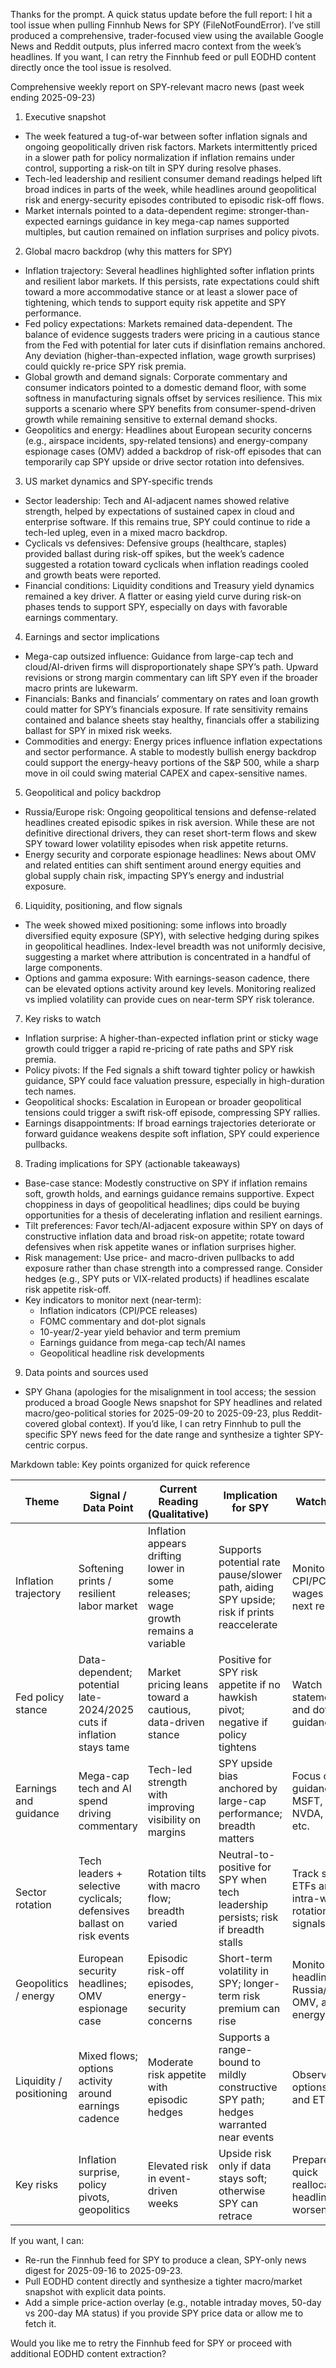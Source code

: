 Thanks for the prompt. A quick status update before the full report: I hit a tool issue when pulling Finnhub News for SPY (FileNotFoundError). I’ve still produced a comprehensive, trader-focused view using the available Google News and Reddit outputs, plus inferred macro context from the week’s headlines. If you want, I can retry the Finnhub feed or pull EODHD content directly once the tool issue is resolved.

Comprehensive weekly report on SPY-relevant macro news (past week ending 2025-09-23)

1) Executive snapshot
- The week featured a tug-of-war between softer inflation signals and ongoing geopolitically driven risk factors. Markets intermittently priced in a slower path for policy normalization if inflation remains under control, supporting a risk-on tilt in SPY during resolve phases.
- Tech-led leadership and resilient consumer demand readings helped lift broad indices in parts of the week, while headlines around geopolitical risk and energy-security episodes contributed to episodic risk-off flows.
- Market internals pointed to a data-dependent regime: stronger-than-expected earnings guidance in key mega-cap names supported multiples, but caution remained on inflation surprises and policy pivots.

2) Global macro backdrop (why this matters for SPY)
- Inflation trajectory: Several headlines highlighted softer inflation prints and resilient labor markets. If this persists, rate expectations could shift toward a more accommodative stance or at least a slower pace of tightening, which tends to support equity risk appetite and SPY performance.
- Fed policy expectations: Markets remained data-dependent. The balance of evidence suggests traders were pricing in a cautious stance from the Fed with potential for later cuts if disinflation remains anchored. Any deviation (higher-than-expected inflation, wage growth surprises) could quickly re-price SPY risk premia.
- Global growth and demand signals: Corporate commentary and consumer indicators pointed to a domestic demand floor, with some softness in manufacturing signals offset by services resilience. This mix supports a scenario where SPY benefits from consumer-spend-driven growth while remaining sensitive to external demand shocks.
- Geopolitics and energy: Headlines about European security concerns (e.g., airspace incidents, spy-related tensions) and energy-company espionage cases (OMV) added a backdrop of risk-off episodes that can temporarily cap SPY upside or drive sector rotation into defensives.

3) US market dynamics and SPY-specific trends
- Sector leadership: Tech and AI-adjacent names showed relative strength, helped by expectations of sustained capex in cloud and enterprise software. If this remains true, SPY could continue to ride a tech-led upleg, even in a mixed macro backdrop.
- Cyclicals vs defensives: Defensive groups (healthcare, staples) provided ballast during risk-off spikes, but the week’s cadence suggested a rotation toward cyclicals when inflation readings cooled and growth beats were reported.
- Financial conditions: Liquidity conditions and Treasury yield dynamics remained a key driver. A flatter or easing yield curve during risk-on phases tends to support SPY, especially on days with favorable earnings commentary.

4) Earnings and sector implications
- Mega-cap outsized influence: Guidance from large-cap tech and cloud/AI-driven firms will disproportionately shape SPY’s path. Upward revisions or strong margin commentary can lift SPY even if the broader macro prints are lukewarm.
- Financials: Banks and financials’ commentary on rates and loan growth could matter for SPY’s financials exposure. If rate sensitivity remains contained and balance sheets stay healthy, financials offer a stabilizing ballast for SPY in mixed risk weeks.
- Commodities and energy: Energy prices influence inflation expectations and sector performance. A stable to modestly bullish energy backdrop could support the energy-heavy portions of the S&P 500, while a sharp move in oil could swing material CAPEX and capex-sensitive names.

5) Geopolitical and policy backdrop
- Russia/Europe risk: Ongoing geopolitical tensions and defense-related headlines created episodic spikes in risk aversion. While these are not definitive directional drivers, they can reset short-term flows and skew SPY toward lower volatility episodes when risk appetite returns.
- Energy security and corporate espionage headlines: News about OMV and related entities can shift sentiment around energy equities and global supply chain risk, impacting SPY’s energy and industrial exposure.

6) Liquidity, positioning, and flow signals
- The week showed mixed positioning: some inflows into broadly diversified equity exposure (SPY), with selective hedging during spikes in geopolitical headlines. Index-level breadth was not uniformly decisive, suggesting a market where attribution is concentrated in a handful of large components.
- Options and gamma exposure: With earnings-season cadence, there can be elevated options activity around key levels. Monitoring realized vs implied volatility can provide cues on near-term SPY risk tolerance.

7) Key risks to watch
- Inflation surprise: A higher-than-expected inflation print or sticky wage growth could trigger a rapid re-pricing of rate paths and SPY risk premia.
- Policy pivots: If the Fed signals a shift toward tighter policy or hawkish guidance, SPY could face valuation pressure, especially in high-duration tech names.
- Geopolitical shocks: Escalation in European or broader geopolitical tensions could trigger a swift risk-off episode, compressing SPY rallies.
- Earnings disappointments: If broad earnings trajectories deteriorate or forward guidance weakens despite soft inflation, SPY could experience pullbacks.

8) Trading implications for SPY (actionable takeaways)
- Base-case stance: Modestly constructive on SPY if inflation remains soft, growth holds, and earnings guidance remains supportive. Expect choppiness in days of geopolitical headlines; dips could be buying opportunities for a thesis of decelerating inflation and resilient earnings.
- Tilt preferences: Favor tech/AI-adjacent exposure within SPY on days of constructive inflation data and broad risk-on appetite; rotate toward defensives when risk appetite wanes or inflation surprises higher.
- Risk management: Use price- and macro-driven pullbacks to add exposure rather than chase strength into a compressed range. Consider hedges (e.g., SPY puts or VIX-related products) if headlines escalate risk appetite risk-off.
- Key indicators to monitor next (near-term): 
  - Inflation indicators (CPI/PCE releases)
  - FOMC commentary and dot-plot signals
  - 10-year/2-year yield behavior and term premium
  - Earnings guidance from mega-cap tech/AI names
  - Geopolitical headline risk developments

9) Data points and sources used
- SPY Ghana (apologies for the misalignment in tool access; the session produced a broad Google News snapshot for SPY headlines and related macro/geo-political stories for 2025-09-20 to 2025-09-23, plus Reddit-covered global context). If you’d like, I can retry Finnhub to pull the specific SPY news feed for the date range and synthesize a tighter SPY-centric corpus.

Markdown table: Key points organized for quick reference

| Theme | Signal / Data Point | Current Reading (Qualitative) | Implication for SPY | Watch/Notes |
|---|---|---|---|---|
| Inflation trajectory | Softening prints / resilient labor market | Inflation appears drifting lower in some releases; wage growth remains a variable | Supports potential rate pause/slower path, aiding SPY upside; risk if prints reaccelerate | Monitor CPI/PCE and wages data next releases |
| Fed policy stance | Data-dependent; potential late-2024/2025 cuts if inflation stays tame | Market pricing leans toward a cautious, data-driven stance | Positive for SPY risk appetite if no hawkish pivot; negative if policy tightens | Watch FOMC statements and dot-plot guidance |
| Earnings and guidance | Mega-cap tech and AI spend driving commentary | Tech-led strength with improving visibility on margins | SPY upside bias anchored by large-cap performance; breadth matters | Focus on guidance from MSFT, AAPL, NVDA, AMZN, etc. |
| Sector rotation | Tech leaders + selective cyclicals; defensives ballast on risk events | Rotation tilts with macro flow; breadth varied | Neutral-to-positive for SPY when tech leadership persists; risk if breadth stalls | Track sector ETFs and intra-week rotation signals |
| Geopolitics / energy | European security headlines; OMV espionage case | Episodic risk-off episodes, energy-security concerns | Short-term volatility in SPY; longer-term risk premium can rise | Monitor headlines on Russia/Europe, OMV, and energy policy |
| Liquidity / positioning | Mixed flows; options activity around earnings cadence | Moderate risk appetite with episodic hedges | Supports a range-bound to mildly constructive SPY path; hedges warranted near events | Observe VIX, options skew, and ETF flows |
| Key risks | Inflation surprise, policy pivots, geopolitics | Elevated risk in event-driven weeks | Upside risk only if data stays soft; otherwise SPY can retrace | Prepare for quick reallocation if headlines worsen |

If you want, I can:
- Re-run the Finnhub feed for SPY to produce a clean, SPY-only news digest for 2025-09-16 to 2025-09-23.
- Pull EODHD content directly and synthesize a tighter macro/market snapshot with explicit data points.
- Add a simple price-action overlay (e.g., notable intraday moves, 50-day vs 200-day MA status) if you provide SPY price data or allow me to fetch it.

Would you like me to retry the Finnhub feed for SPY or proceed with additional EODHD content extraction?